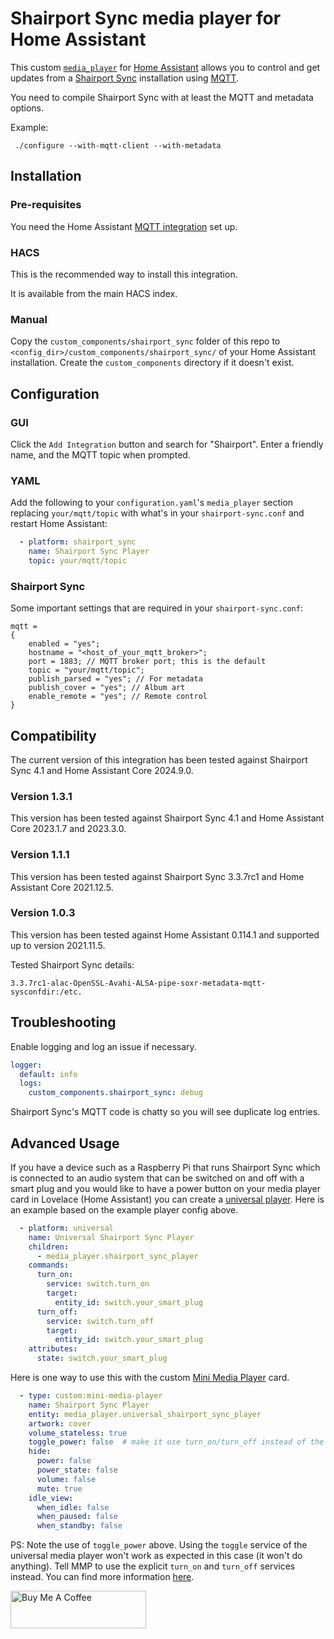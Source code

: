 # Shairport Sync media player for Home Assistant

This custom [`media_player`](https://www.home-assistant.io/integrations/media_player/)
for [Home Assistant](https://home-assistant.io/) allows you to control and get
updates from a [Shairport Sync](https://github.com/mikebrady/shairport-sync/)
installation using [MQTT](https://mqtt.org/).

You need to compile Shairport Sync with at least the MQTT and metadata options.

Example:

```
 ./configure --with-mqtt-client --with-metadata
```

## Installation

### Pre-requisites

You need the Home Assistant
[MQTT integration](https://www.home-assistant.io/integrations/mqtt/) set up.

### HACS

This is the recommended way to install this integration.

It is available from the main HACS index.

### Manual

Copy the `custom_components/shairport_sync` folder of this repo to
`<config_dir>/custom_components/shairport_sync/` of your Home Assistant
installation. Create the `custom_components` directory if it doesn't exist.

## Configuration

### GUI
Click the `Add Integration` button and search for "Shairport". Enter a friendly name, and the MQTT topic when prompted.

### YAML
Add the following to your `configuration.yaml`'s `media_player` section
replacing `your/mqtt/topic` with what's in your `shairport-sync.conf` and restart
Home Assistant:

```yaml
  - platform: shairport_sync
    name: Shairport Sync Player
    topic: your/mqtt/topic
```

### Shairport Sync
Some important settings that are required in your `shairport-sync.conf`:

```
mqtt =
{
    enabled = "yes";
    hostname = "<host_of_your_mqtt_broker>";
    port = 1883; // MQTT broker port; this is the default
    topic = "your/mqtt/topic";
    publish_parsed = "yes"; // For metadata
    publish_cover = "yes"; // Album art
    enable_remote = "yes"; // Remote control
}
```

## Compatibility

The current version of this integration has been tested against Shairport Sync 4.1 and Home Assistant Core 2024.9.0.

### Version 1.3.1

This version has been tested against Shairport Sync 4.1 and Home Assistant Core 2023.1.7 and 2023.3.0.

### Version 1.1.1

This version has been tested against Shairport Sync 3.3.7rc1 and Home Assistant Core
2021.12.5.

### Version 1.0.3 

This version has been tested against Home Assistant 0.114.1 and supported up to version 2021.11.5.

Tested Shairport Sync details:
```
3.3.7rc1-alac-OpenSSL-Avahi-ALSA-pipe-soxr-metadata-mqtt-sysconfdir:/etc.
```

## Troubleshooting

Enable logging and log an issue if necessary.

```yaml
logger:
  default: info
  logs:
    custom_components.shairport_sync: debug
```

Shairport Sync's MQTT code is chatty so you will see duplicate log entries.

## Advanced Usage

If you have a device such as a Raspberry Pi that runs Shairport Sync which is connected to an
audio system that can be switched on and off with a smart plug and you would like to have a power
button on your media player card in Lovelace (Home Assistant) you can create a
[universal player](https://www.home-assistant.io/integrations/universal/). Here is an example
based on the example player config above.

```yaml
  - platform: universal
    name: Universal Shairport Sync Player
    children:
      - media_player.shairport_sync_player
    commands:
      turn_on:
        service: switch.turn_on
        target:
          entity_id: switch.your_smart_plug
      turn_off:
        service: switch.turn_off
        target:
          entity_id: switch.your_smart_plug
    attributes:
      state: switch.your_smart_plug
```

Here is one way to use this with the custom [Mini Media Player](https://github.com/kalkih/mini-media-player) card.

```yaml
  - type: custom:mini-media-player
    name: Shairport Sync Player
    entity: media_player.universal_shairport_sync_player
    artwork: cover
    volume_stateless: true
    toggle_power: false  # make it use turn_on/turn_off instead of the toggle service
    hide:
      power: false
      power_state: false
      volume: false
      mute: true
    idle_view:
      when_idle: false
      when_paused: false
      when_standby: false
```

PS: Note the use of `toggle_power` above. Using the `toggle` service of the universal media player
won't work as expected in this case (it won't do anything). Tell MMP to use the explicit `turn_on` and `turn_off`
services instead. You can find more information [here](https://community.home-assistant.io/t/lovelace-mini-media-player/68459/2242).

<a href="https://www.buymeacoffee.com/parautenbach" target="_blank"><img src="https://cdn.buymeacoffee.com/buttons/v2/default-yellow.png" alt="Buy Me A Coffee" style="height: 60px !important;width: 217px !important;" ></a>
